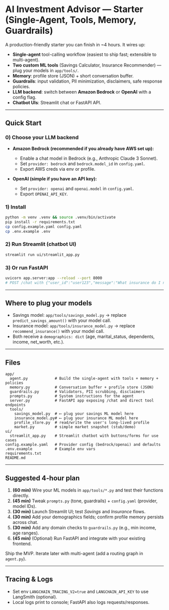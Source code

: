 # AI Investment Advisor — Starter (Single-Agent, Tools, Memory, Guardrails)

A production-friendly starter you can finish in ~4 hours. It wires up:
- **Single-agent** tool-calling workflow (easiest to ship fast; extensible to multi-agent).
- **Two custom ML tools** (Savings Calculator, Insurance Recommender) — plug your models in `app/tools/`.
- **Memory**: profile store (JSON) + short conversation buffer.
- **Guardrails**: input validation, PII minimization, disclaimers, safe response policies.
- **LLM backend**: switch between **Amazon Bedrock** or **OpenAI** with a config flag.
- **Chatbot UIs**: Streamlit chat or FastAPI API.

---

## Quick Start

### 0) Choose your LLM backend
- **Amazon Bedrock (recommended if you already have AWS set up):**
  - Enable a chat model in Bedrock (e.g., Anthropic Claude 3 Sonnet).
  - Set `provider: bedrock` and `bedrock.model_id` in `config.yaml`.
  - Export AWS creds via env or profile.

- **OpenAI (simple if you have an API key):**
  - Set `provider: openai` and `openai.model` in `config.yaml`.
  - Export `OPENAI_API_KEY`.

### 1) Install
```bash
python -m venv .venv && source .venv/bin/activate
pip install -r requirements.txt
cp config.example.yaml config.yaml
cp .env.example .env
```

### 2) Run Streamlit (chatbot UI)
```bash
streamlit run ui/streamlit_app.py
```

### 3) Or run FastAPI
```bash
uvicorn app.server:app --reload --port 8000
# POST /chat with {"user_id":"user123","message":"What insurance do I need?"}
```

---

## Where to plug your models

- Savings model: `app/tools/savings_model.py` → replace `predict_savings_amount()` with your model call.
- Insurance model: `app/tools/insurance_model.py` → replace `recommend_insurance()` with your model call.
- Both receive a `demographics: dict` (age, marital_status, dependents, income, net_worth, etc.).

---

## Files
```
app/
  agent.py            # Build the single-agent with tools + memory + policies
  memory.py           # Conversation buffer + profile store (JSON)
  guardrails.py       # Validators, PII scrubbing, disclaimers
  prompts.py          # System instructions for the agent
  server.py           # FastAPI app exposing /chat and direct tool endpoints
  tools/
    savings_model.py  # ⟵ plug your savings ML model here
    insurance_model.py# ⟵ plug your insurance ML model here
    profile_store.py  # read/write the user's long-lived profile
    market.py         # simple market snapshot (stub/demo)
ui/
  streamlit_app.py    # Streamlit chatbot with buttons/forms for use cases
config.example.yaml   # Provider config (bedrock/openai) and defaults
.env.example          # Example env vars
requirements.txt
README.md
```

---

## Suggested 4-hour plan

1. **(60 min)** Wire your ML models in `app/tools/*.py` and test their functions directly.
2. **(45 min)** Tweak `prompts.py` (tone, guardrails) + `config.yaml` (provider, model IDs).
3. **(30 min)** Launch Streamlit UI; test *Savings* and *Insurance* flows.
4. **(30 min)** Add your demographics fields; confirm profile memory persists across chat.
5. **(30 min)** Add any domain checks to `guardrails.py` (e.g., min income, age ranges).
6. **(45 min)** (Optional) Run FastAPI and integrate with your existing frontend.

Ship the MVP. Iterate later with multi-agent (add a routing graph in `agent.py`).

---

## Tracing & Logs
- Set env `LANGCHAIN_TRACING_V2=true` and `LANGCHAIN_API_KEY` to use LangSmith (optional).
- Local logs print to console; FastAPI also logs requests/responses.
